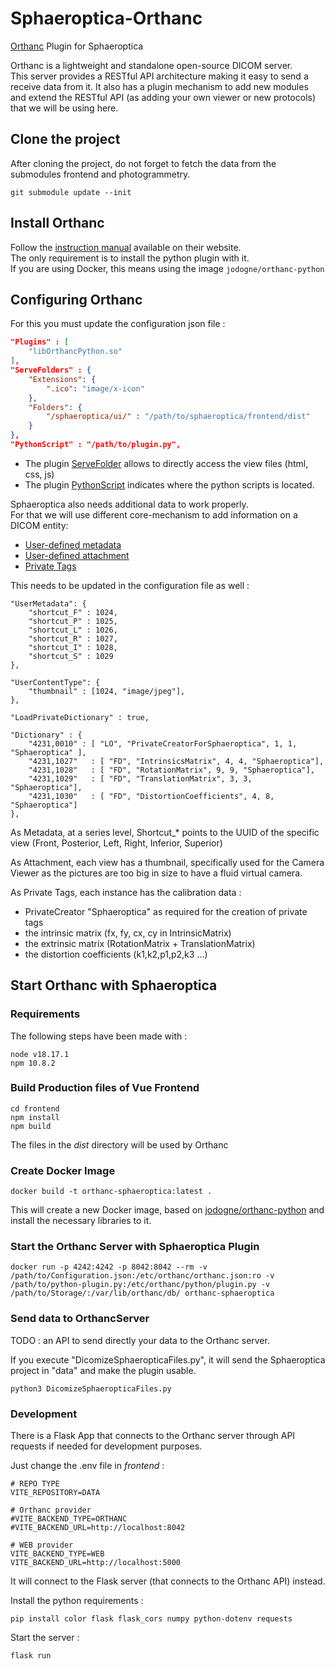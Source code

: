 # Sphaeroptica-Orthanc
[Orthanc](https://www.orthanc-server.com/) Plugin  for Sphaeroptica

Orthanc is a lightweight and standalone open-source DICOM server.  
This server provides a RESTful API architecture making it easy to send a receive data from it.
It also has a plugin mechanism to add new modules and extend the RESTful API (as adding your own viewer or new protocols) that we will be using here. 

## Clone the project

After cloning the project, do not forget to fetch the data from the submodules frontend and photogrammetry.
```
git submodule update --init
```

## Install Orthanc

Follow the [instruction manual](https://orthanc.uclouvain.be/book/users/cookbook.html) available on their website.  
The only requirement is to install the python plugin with it.  
If you are using Docker, this means using the image `jodogne/orthanc-python`

## Configuring Orthanc

For this you must update the configuration json file :
```json
"Plugins" : [ 
    "libOrthancPython.so"
],
"ServeFolders" : {
    "Extensions": {
        ".ico": "image/x-icon"
    },
    "Folders": {
        "/sphaeroptica/ui/" : "/path/to/sphaeroptica/frontend/dist"
    }
},
"PythonScript" : "/path/to/plugin.py",
```

* The plugin [ServeFolder](https://orthanc.uclouvain.be/book/plugins/serve-folders.html?highlight=servefolders) allows to directly access the view files (html, css, js)
* The plugin [PythonScript](https://orthanc.uclouvain.be/book/plugins/python.html?highlight=python%20plugin) indicates where the python scripts is located.

Sphaeroptica also needs additional data to work properly.  
For that we will use different core-mechanism to add information on a DICOM entity:

* [User-defined metadata](https://orthanc.uclouvain.be/book/faq/features.html?highlight=user%20defined%20metadata#user-defined-metadata)
* [User-defined attachment](https://orthanc.uclouvain.be/book/faq/features.html?highlight=user%20defined%20metadata#user-defined-attachments)
* [Private Tags](https://orthanc.uclouvain.be/book/users/advanced-rest.html?highlight=private%20tags#creating-dicom-instance-with-private-tags)

This needs to be updated in the configuration file as well :
```
"UserMetadata": {
    "shortcut_F" : 1024,
    "shortcut_P" : 1025,
    "shortcut_L" : 1026,
    "shortcut_R" : 1027,
    "shortcut_I" : 1028,
    "shortcut_S" : 1029
},

"UserContentType": {
    "thumbnail" : [1024, "image/jpeg"],
},

"LoadPrivateDictionary" : true,

"Dictionary" : {
    "4231,0010" : [ "LO", "PrivateCreatorForSphaeroptica", 1, 1, "Sphaeroptica" ],
    "4231,1027"   : [ "FD", "IntrinsicsMatrix", 4, 4, "Sphaeroptica"],
    "4231,1028"   : [ "FD", "RotationMatrix", 9, 9, "Sphaeroptica"],
    "4231,1029"   : [ "FD", "TranslationMatrix", 3, 3, "Sphaeroptica"],
    "4231,1030"   : [ "FD", "DistortionCoefficients", 4, 8, "Sphaeroptica"]
},
```

As Metadata, at a series level, Shortcut_* points to the UUID of the specific view (Front, Posterior, Left, Right, Inferior, Superior)

As Attachment, each view has a thumbnail, specifically used for the Camera Viewer as the pictures are too big in size to have a fluid virtual camera.

As Private Tags, each instance has the calibration data :
* PrivateCreator "Sphaeroptica" as required for the creation of private tags
* the intrinsic matrix (fx, fy, cx, cy in IntrinsicMatrix)
* the extrinsic matrix (RotationMatrix + TranslationMatrix)
* the distortion coefficients (k1,k2,p1,p2,k3 ...)


## Start Orthanc with Sphaeroptica

### Requirements

The following steps have been made with :
```
node v18.17.1
npm 10.8.2
```

### Build Production files of Vue Frontend
```
cd frontend
npm install
npm build
```

The files in the *dist* directory will be used by Orthanc
### Create Docker Image
```
docker build -t orthanc-sphaeroptica:latest .
```

This will create a new Docker image, based on [jodogne/orthanc-python](https://hub.docker.com/r/jodogne/orthanc-python/tags) and install the necessary libraries to it.

### Start the Orthanc Server with Sphaeroptica Plugin
```
docker run -p 4242:4242 -p 8042:8042 --rm -v /path/to/Configuration.json:/etc/orthanc/orthanc.json:ro -v /path/to/python-plugin.py:/etc/orthanc/python/plugin.py -v /path/to/Storage/:/var/lib/orthanc/db/ orthanc-sphaeroptica
```

### Send data to OrthancServer

TODO : an API to send directly your data to the Orthanc server.

If you execute "DicomizeSphaeropticaFiles.py", it will send the Sphaeroptica project in "data" and make the plugin usable.

```
python3 DicomizeSphaeropticaFiles.py
```

### Development

There is a Flask App that connects to the Orthanc server through API requests if needed for development purposes.

Just change the .env file in *frontend* :
```
# REPO TYPE
VITE_REPOSITORY=DATA

# Orthanc provider
#VITE_BACKEND_TYPE=ORTHANC
#VITE_BACKEND_URL=http://localhost:8042

# WEB provider
VITE_BACKEND_TYPE=WEB
VITE_BACKEND_URL=http://localhost:5000
```

It will connect to the Flask server (that connects to the Orthanc API) instead.

Install the python requirements :

```
pip install color flask flask_cors numpy python-dotenv requests
```

Start the server :

```
flask run
```
